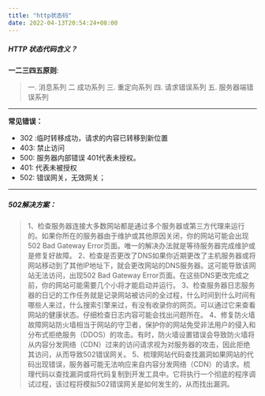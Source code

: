 ```yaml
---
title: "http状态码"
date: 2022-04-13T20:54:24+08:00
---
```


##### HTTP 状态代码含义？
**一二三四五原则**:
>一. 消息系列
>二 成功系列
>三. 重定向系列
>四. 请求错误系列
>五. 服务器端错误系列

* * *

**常见错误：**

* 302 :临时转移成功，请求的内容已转移到新位置
* 403: 禁止访问
* 500: 服务器内部错误 401代表未授权。
* 401: 代表未被授权
* 502: 错误网关，无效网关；

* * *

##### 502解决方案：

>1、检查服务器连接大多数网站都是通过多个服务器或第三方代理来运行的。如果你所在的服务器由于维护或其他原因关闭，你的网站可能会出现502 Bad Gateway Error页面。唯一的解决办法就是等待服务器完成维护或是修复好故障。
>2、检查是否更改了DNS如果你近期更改了主机服务器或将网站移动到了其他IP地址下，就会更改网站的DNS服务器。这可能导致该网站无法访问，出现502 Bad Gateway Error页面。在这些DNS更改完成之前，你的网站可能需要几个小将才能启动并运行。
>3、检查服务器日志服务器的日记的工作任务就是记录网站被访问的全过程，什么时间到什么时间有哪些人来过，什么搜索引擎来过，有没有收录你的网页。可以通过它来查看网站的健康状态。仔细检查日志内容可能会找出问题所在。
>4、修复防火墙故障网站防火墙相当于网站的守卫者，保护你的网站免受非法用户的侵入和分布式拒绝服务（DDOS）的攻击。有时，防火墙设置错误会导致防火墙将从内容分发网络（CDN）过来的访问请求视为对服务器的攻击，因此拒绝其访问，从而导致502错误网关。
>5、梳理网站代码查找漏洞如果网站的代码出现错误，服务器可能无法响应来自内容分发网络（CDN）的请求。梳理代码以查找漏洞或将代码复制到开发工具中。它将执行一个彻底的程序调试过程，该过程将模拟502错误网关是如何发生的，从而找出漏洞。
